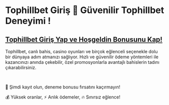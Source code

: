 # Tophillbet Giriş 🎲 Güvenilir Tophillbet Deneyimi !

## [Tophillbet Giriş Yap ve Hoşgeldin Bonusunu Kap!](https://winzhub.org/?utm_source=Tophillbet&utm_medium=referral)

Tophillbet, canlı bahis, casino oyunları ve birçok eğlenceli seçenekle dolu bir dünyaya adım atmanızı sağlıyor. Hızlı ve güvenilir ödeme yöntemleri ile kazancınızı anında çekebilir, özel promosyonlarla avantajlı bahislerin tadını çıkarabilirsiniz. 

<br>

🎁 Şimdi kayıt olun, deneme bonusu fırsatını kaçırmayın!

💰 Yüksek oranlar, ⚡ Anlık ödemeler, 🔥 Sınırsız eğlence!


